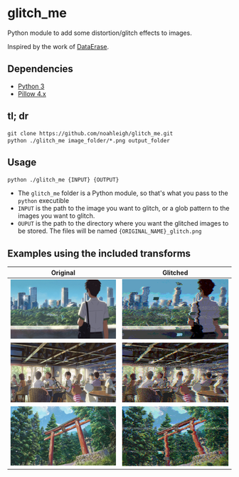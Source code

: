 # glitch_me
Python module to add some distortion/glitch effects to images.

Inspired by the work of [DataErase](http://dataerase.tumblr.com/).

## Dependencies
- [Python 3](https://www.python.org/)
- [Pillow 4.x](https://pypi.python.org/pypi/Pillow/)

## tl; dr
```
git clone https://github.com/noahleigh/glitch_me.git
python ./glitch_me image_folder/*.png output_folder
```

## Usage
`python ./glitch_me {INPUT} {OUTPUT}`

 - The `glitch_me` folder is a Python module, so that's what you pass to the `python` executible
 - `INPUT` is the path to the image you want to glitch, or a glob pattern to the images you want to glitch.
 - `OUPUT` is the path to the directory where you want the glitched images to be stored. The files will be named `{ORIGINAL_NAME}_glitch.png`

## Examples using the included transforms
| Original | Glitched |
|----------|----------|
|![tokyo](readme_assets/tokyo_small.png) | ![tokyo glitched](readme_assets/tokyo_small_glitch.png) |
|![cafe](readme_assets/cafe_small.png) | ![cafe glitched](readme_assets/cafe_small_glitch.png) |
|![gate](readme_assets/gate_small.png) | ![gate glitched](readme_assets/gate_small_glitch.png) |
